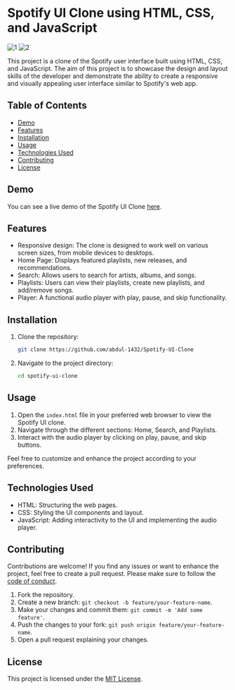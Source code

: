# Spotify UI Clone using HTML, CSS, and JavaScript

![1](https://github.com/abdul-1432/Spotify-UI-Clone/assets/124916666/4734607b-a18a-4c71-9e52-f7481d483e02)
![2](https://github.com/abdul-1432/Spotify-UI-Clone/assets/124916666/2c0939c8-3bd7-4c90-8f53-f5104654f3c8)


This project is a clone of the Spotify user interface built using HTML, CSS, and JavaScript. The aim of this project is to showcase the design and layout skills of the developer and demonstrate the ability to create a responsive and visually appealing user interface similar to Spotify's web app.

## Table of Contents

- [Demo](#demo)
- [Features](#features)
- [Installation](#installation)
- [Usage](#usage)
- [Technologies Used](#technologies-used)
- [Contributing](#contributing)
- [License](#license)

## Demo

You can see a live demo of the Spotify UI Clone [here](https://codepen.io/abdul-1432/pen/rNoVXax).

## Features

- Responsive design: The clone is designed to work well on various screen sizes, from mobile devices to desktops.
- Home Page: Displays featured playlists, new releases, and recommendations.
- Search: Allows users to search for artists, albums, and songs.
- Playlists: Users can view their playlists, create new playlists, and add/remove songs.
- Player: A functional audio player with play, pause, and skip functionality.

## Installation

1. Clone the repository:

   ```bash
   git clone https://github.com/abdul-1432/Spotify-UI-Clone
   ```

2. Navigate to the project directory:

   ```bash
   cd spotify-ui-clone
   ```

## Usage

1. Open the `index.html` file in your preferred web browser to view the Spotify UI clone.
2. Navigate through the different sections: Home, Search, and Playlists.
3. Interact with the audio player by clicking on play, pause, and skip buttons.

Feel free to customize and enhance the project according to your preferences.

## Technologies Used

- HTML: Structuring the web pages.
- CSS: Styling the UI components and layout.
- JavaScript: Adding interactivity to the UI and implementing the audio player.

## Contributing

Contributions are welcome! If you find any issues or want to enhance the project, feel free to create a pull request. Please make sure to follow the [code of conduct](CODE_OF_CONDUCT.md).

1. Fork the repository.
2. Create a new branch: `git checkout -b feature/your-feature-name`.
3. Make your changes and commit them: `git commit -m 'Add some feature'`.
4. Push the changes to your fork: `git push origin feature/your-feature-name`.
5. Open a pull request explaining your changes.

## License

This project is licensed under the [MIT License](LICENSE).
